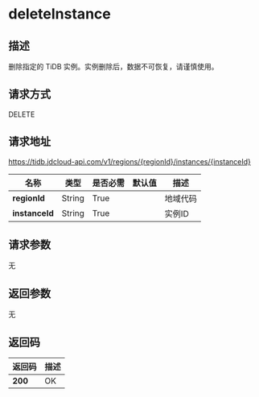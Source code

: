# deleteInstance


## 描述
删除指定的 TiDB 实例。实例删除后，数据不可恢复，请谨慎使用。

## 请求方式
DELETE

## 请求地址
https://tidb.jdcloud-api.com/v1/regions/{regionId}/instances/{instanceId}

|名称|类型|是否必需|默认值|描述|
|---|---|---|---|---|
|**regionId**|String|True| |地域代码|
|**instanceId**|String|True| |实例ID|

## 请求参数
无


## 返回参数
无


## 返回码
|返回码|描述|
|---|---|
|**200**|OK|
